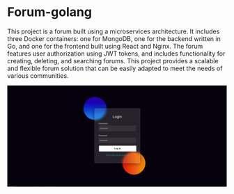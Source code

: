 # Forum-golang

This project is a forum built using a microservices architecture. It includes three Docker containers: one for MongoDB, one for the backend written in Go, and one for the frontend built using React and Nginx. The forum features user authorization using JWT tokens, and includes functionality for creating, deleting, and searching forums. This project provides a scalable and flexible forum solution that can be easily adapted to meet the needs of various communities.

![Alt text](img.gif "pic")


